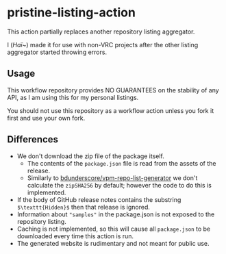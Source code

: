 ﻿pristine-listing-action
====

This action partially replaces another repository listing aggregator.

I (*Haï~*) made it for use with non-VRC projects after the other listing aggregator started throwing errors.

## Usage

This workflow repository provides NO GUARANTEES on the stability of any API, as I am using this for my personal listings.

You should not use this repository as a workflow action unless you fork it first and use your own fork.

## Differences

- We don't download the zip file of the package itself.
  - The contents of the `package.json` file is read from the assets of the release.
  - Similarly to [bdunderscore/vpm-repo-list-generator](https://github.com/bdunderscore/vpm-repo-list-generator)
    we don't calculate the `zipSHA256` by default; however the code to do this is implemented.
- If the body of GitHub release notes contains the substring `$\texttt{Hidden}$` then that release is ignored.
- Information about `"samples"` in the package.json is not exposed to the repository listing.
- Caching is not implemented, so this will cause all `package.json` to be downloaded every time this action is run.
- The generated website is rudimentary and not meant for public use.

